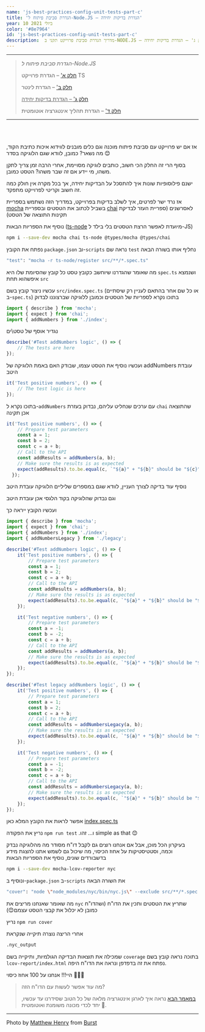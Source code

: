 ```yaml
---
name: 'js-best-practices-config-unit-tests-part-c'
title: 'הגדרת סביבת פיתוח ל-Node.JS – הגדרת בדיקות יחידה'
year: 10 ביולי 2021
color: '#8e7964'
id: 'js-best-practices-config-unit-tests-part-c'
description:  מדריך הגדרת סביבת פרוייקט תקני ב-NODE.JS – חלק ג' – הגדרת בדיקות יחידה
---
```


----
> *הגדרת סביבת פיתוח ל-Node.JS*
>
> [חלק א'](/blog/js-best-practices-config-ts-part-a) – הגדרת פרוייקט TS
>
> [חלק ב'](/blog/js-best-practices-config-linter-part-b) – הגדרת לינטר
>
> <ins>[חלק ג'](/blog/js-best-practices-config-unit-tests-part-c) – הגדרת בדיקות יחידה</ins>
>
> [חלק ד'](/blog/js-best-practices-config-ci-part-d) – הגדרת תהליך אינטגרציה אוטומטית
----

<br>
<br>

אז אם יש פרוייקט עם סביבת פיתוח מוכנה
וגם כלים מובנים לווידוא איכות כתיבת הקוד, 
מה נשאר? כמובן, לוודא שגם הלוגיקה בסדר 😊  

בסוף הרי זה החלק הכי חשוב, 
כותבים לוגיקה מסויימת, אחרי הרבה זמן צריך לתקן משהו, 
מי יידע אם זה שבר משהו? הטסט כמובן.

ישנם פילוסופיות שונות איך להתסכל על הבדיקות יחידה, 
אך בכל מקרה אין חולק כמה זה חשוב וקריטי לפרוייקט מתפקד.

אז נרד ישר לפרטים, 
איך לשלב בדיקות בפרוייקט, במדריך הזה נשתמש בספריית 
[mocha](https://mochajs.org/)
 בשביל לכתוב את הטסטים ובספריית 
[chai](https://www.chaijs.com/)
לאסרשנים (ספריית העזר לבדיקת תקינות התוצאה של הטסט)

 נוסיף את הספריות הבאות
([ts-node](https://typestrong.org/ts-node/) מיועדת לאפשר הרצת הטסטים בלי בילד ל-JS)

```bash
npm i --save-dev mocha chai ts-node @types/mocha @types/chai
```

נפתח את הקובץ `package.json` וב-`scripts` נראה שם `test` נחליף אותו בשורה הבאה
```bash
"test": "mocha -r ts-node/register src/**/*.spec.ts"
```
מה שאומר שהגדרנו שיוחשב כקובץ טסט כל קובץ שהסיומת שלו היא `spec.ts`  ושנמצא איפשהוא תחת `src`


עכשיו ניצור קובץ בשם `src/index.spec.ts` (או כל שם אחר בהתאם לעניין רק שיסתיים ב-`spec.ts`)
בתוכו נקרא לספריות של הטסטים וכמובן ללוגיקה שברצוננו לבדוק
```ts
import { describe } from 'mocha';
import { expect } from 'chai';
import { addNumbers } from './index';
```

נגדיר אוסף של טסט\ים 
```ts
describe('#Test addNumbers logic', () => {
	// The tests are here
});
```
 
ועכשיו נוסיף את הטסט עצמו, שבודק האם באמת הלוגיקה של addNumbers עובדת היטב
```ts
it('Test positive numbers', () => {
	// The test logic is here
});
```

בתוכו נקרא ל-`addNumbers` עם ערכים שנחליט עליהם, נבדוק בעזרת `chai` 
שהתוצאה אכן תקינה
```ts
it('Test positive numbers', () => {
    // Prepare test parameters
    const a = 1;
    const b = 2;
    const c = a + b;
    // Call to the API
    const addResults = addNumbers(a, b);
    // Make sure the results is as expected
    expect(addResults).to.be.equal(c, `"${a}" + "${b}" should be "${c}" but "addNumbers" returns "${addResults}"`);
  });
```

נוסיף עוד בדיקה לצורך העניין, לוודא שגם במספרים שליליים הלוגיקה עובדת היטב

וגם נבדוק שהלוגיקה בקוד הלגסי אכן עובדת היטב

ועכשיו הקובץ ייראה כך
```ts
import { describe } from 'mocha';
import { expect } from 'chai';
import { addNumbers } from './index';
import { addNumbersLegacy } from './legacy';

describe('#Test addNumbers logic', () => {
	it('Test positive numbers', () => {
		// Prepare test parameters
		const a = 1;
		const b = 2;
		const c = a + b;
		// Call to the API
		const addResults = addNumbers(a, b);
		// Make sure the results is as expected
		expect(addResults).to.be.equal(c, `"${a}" + "${b}" should be "${c}" but "addNumbers" returns "${addResults}"`);
	});

	it('Test negative numbers', () => {
		// Prepare test parameters
		const a = -1;
		const b = -2;
		const c = a + b;
		// Call to the API
		const addResults = addNumbers(a, b);
		// Make sure the results is as expected
		expect(addResults).to.be.equal(c, `"${a}" + "${b}" should be "${c}" but "addNumbers" returns "${addResults}"`);
	});
});

describe('#Test legacy addNumbers logic', () => {
	it('Test positive numbers', () => {
		// Prepare test parameters
		const a = 1;
		const b = 2;
		const c = a + b;
		// Call to the API
		const addResults = addNumbersLegacy(a, b);
		// Make sure the results is as expected
		expect(addResults).to.be.equal(c, `"${a}" + "${b}" should be "${c}" but "addNumbers" returns "${addResults}"`);
	});

	it('Test negative numbers', () => {
		// Prepare test parameters
		const a = -1;
		const b = -2;
		const c = a + b;
		// Call to the API
		const addResults = addNumbersLegacy(a, b);
		// Make sure the results is as expected
		expect(addResults).to.be.equal(c, `"${a}" + "${b}" should be "${c}" but "addNumbers" returns "${addResults}"`);
	});
});
```
 אפשר לראות את הקובץ המלא כאן [index.spec.ts](https://github.com/haimkastner/js-project-best-practice/blob/main/src/index.spec.ts)

נריץ את הפקודה `npm run test` .ו... זהו simple as that 😊

בעיקרון הכל מוכן, 
אבל אם אנחנו רוצים גם לקבל דו"ח מסודר מה מהלוגיקה נבדק וכמה, 
וסטטיסטיקות על אחוז הכיסוי, 
מה שיכול גם לשמש אתנו להצגת מידע בדשבורדים שונים, נוסיף את הספריות הבאות
```bash
npm i --save-dev mocha-lcov-reporter nyc
```

ונוסיף ב-`package.json` ב-`scripts` את השורה הבאה
```bash
"cover": "node \"node_modules/nyc/bin/nyc.js\" --exclude src/**/*.spec.ts --reporter=lcov npm run test"
```

מה שאומר שאנחנו מריצים את `nyc` 
שתריץ את הטסטים ותכין את הדו"ח 
(ושהדו"ח כמובן לא יכלול את קבצי הטסט עצמם😊)

נריץ `npm run cover`

אחרי הריצה נוצרה תיקייה שנקראת 
```bash
.nyc_output
```
 שמכילה את תוצאות הבדיקה הגולמיות, ותיקייה בשם `coverage` 
 בתוכה נראה קובץ בשם `lcov-report/index.html`
 נפתח את זה בדפדפן ונראה את הדו"ח היפה.
 
היי!!! אנחנו על 100 אחוז כיסוי  🥇🥇🥇

<image-responsive imageURL="blog/js-best-practices-config-unit-tests-part-c/cover-report-1.PNG" />
<image-responsive imageURL="blog/js-best-practices-config-unit-tests-part-c/cover-report-2.PNG" />


> מה עוד אפשר לעשות עם הדו"ח הזה? 
>
> [במאמר הבא](/blog/js-best-practices-config-ci-part-d)
נראה איך לארגן אינטגרציה מלאה של כל הטוב שסידרנו עד עכשיו, יחד לכדי מכונה משומנת ואוטומטית 🥊.

----

Photo by <a href="https://burst.shopify.com/@matthew_henry?utm_campaign=photo_credit&amp;utm_content=Browse+Free+HD+Images+of+Wide+Shot+Of+Compass+And+Waterfalls&amp;utm_medium=referral&amp;utm_source=credit">Matthew Henry</a> from <a href="https://burst.shopify.com/ocean?utm_campaign=photo_credit&amp;utm_content=Browse+Free+HD+Images+of+Wide+Shot+Of+Compass+And+Waterfalls&amp;utm_medium=referral&amp;utm_source=credit">Burst</a>